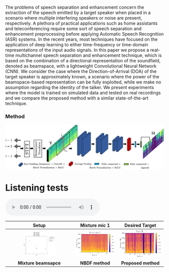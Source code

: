 The problems of speech separation and enhancement concern the extraction of the speech emitted by a target speaker when placed in a scenario where multiple interfering speakers or noise are present, respectively. A plethora of practical applications such as home assistants and teleconferencing require some sort of speech separation and enhancement preprocessing before applying Automatic Speech Recognition (ASR) systems. In the recent years, most techniques have focused on the application of deep learning to either time-frequency or time-domain representations of the input audio signals. In this paper we propose a real-time multichannel speech separation and enhancement technique, which is based on the combination of a directional representation of the soundfield, denoted as beamspace, with a lightweight Convolutional Neural Network (CNN). We consider the case where the Direction-of-Arrival (DOA) of the target speaker is approximately known, a scenario where the power of the beamspace-based representation can be fully exploited, while we make no assumption regarding the identity of the talker. We present experiments where the model is trained on simulated data and tested on real recordings and we compare the proposed method with a similar state-of-the-art technique.


### Method
![Image](figures/pipeline.png)

# Listening tests

<audio controls>
<source src="examples/ex1/ds1/mixture_mic0.wav" type="audio/mpeg">
Your browser does not support the audio element.
</audio>


| Setup                     | Mixture mic 1   | Desired Target      |
| :----:                    |    :----:       |     :----:          |
| <img src="examples/ex1/ds1/setup.png" title="setup" width="50%"/>     | <img src="examples/ex1/ds1/Mixture_Mic_0.png" title="mic0" width="100%"/> | <img src="examples/ex1/ds1/Target_beamspace.png" title="target" width="100%"/> |
| **Mixture beamsapce**     | **NBDF method** | **Proposed method** |

